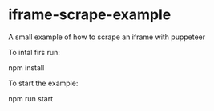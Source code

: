 # iframe-scrape-example
A small example of how to scrape an iframe with puppeteer

To intal firs run:

npm install

To start the example:

npm run start

